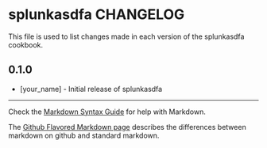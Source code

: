 splunkasdfa CHANGELOG
=====================

This file is used to list changes made in each version of the splunkasdfa cookbook.

0.1.0
-----
- [your_name] - Initial release of splunkasdfa

- - -
Check the [Markdown Syntax Guide](http://daringfireball.net/projects/markdown/syntax) for help with Markdown.

The [Github Flavored Markdown page](http://github.github.com/github-flavored-markdown/) describes the differences between markdown on github and standard markdown.

